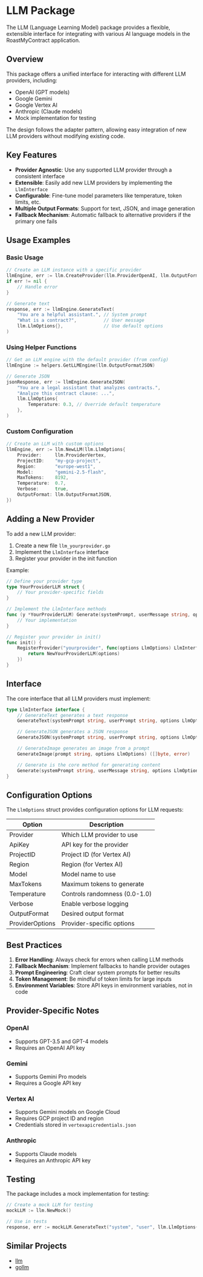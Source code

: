 # LLM Package

The LLM (Language Learning Model) package provides a flexible, extensible interface for integrating with various AI language models in the RoastMyContract application.

## Overview

This package offers a unified interface for interacting with different LLM providers, including:

- OpenAI (GPT models)
- Google Gemini
- Google Vertex AI
- Anthropic (Claude models)
- Mock implementation for testing

The design follows the adapter pattern, allowing easy integration of new LLM providers without modifying existing code.

## Key Features

- **Provider Agnostic**: Use any supported LLM provider through a consistent interface
- **Extensible**: Easily add new LLM providers by implementing the `LlmInterface`
- **Configurable**: Fine-tune model parameters like temperature, token limits, etc.
- **Multiple Output Formats**: Support for text, JSON, and image generation
- **Fallback Mechanism**: Automatic fallback to alternative providers if the primary one fails

## Usage Examples

### Basic Usage

```go
// Create an LLM instance with a specific provider
llmEngine, err := llm.CreateProvider(llm.ProviderOpenAI, llm.OutputFormatText)
if err != nil {
    // Handle error
}

// Generate text
response, err := llmEngine.GenerateText(
    "You are a helpful assistant.", // System prompt
    "What is a contract?",          // User message
    llm.LlmOptions{},               // Use default options
)
```

### Using Helper Functions

```go
// Get an LLM engine with the default provider (from config)
llmEngine := helpers.GetLLMEngine(llm.OutputFormatJSON)

// Generate JSON
jsonResponse, err := llmEngine.GenerateJSON(
    "You are a legal assistant that analyzes contracts.",
    "Analyze this contract clause: ...",
    llm.LlmOptions{
        Temperature: 0.3, // Override default temperature
    },
)
```

### Custom Configuration

```go
// Create an LLM with custom options
llmEngine, err := llm.NewLLM(llm.LlmOptions{
    Provider:     llm.ProviderVertex,
    ProjectID:    "my-gcp-project",
    Region:       "europe-west1",
    Model:        "gemini-2.5-flash",
    MaxTokens:    8192,
    Temperature:  0.7,
    Verbose:      true,
    OutputFormat: llm.OutputFormatJSON,
})
```

## Adding a New Provider

To add a new LLM provider:

1. Create a new file `llm_yourprovider.go`
2. Implement the `LlmInterface` interface
3. Register your provider in the init function

Example:

```go
// Define your provider type
type YourProviderLLM struct {
    // Your provider-specific fields
}

// Implement the LlmInterface methods
func (y *YourProviderLLM) Generate(systemPrompt, userMessage string, options LlmOptions) (string, error) {
    // Your implementation
}

// Register your provider in init()
func init() {
    RegisterProvider("yourprovider", func(options LlmOptions) LlmInterface {
        return NewYourProviderLLM(options)
    })
}
```

## Interface

The core interface that all LLM providers must implement:

```go
type LlmInterface interface {
    // GenerateText generates a text response
    GenerateText(systemPrompt string, userPrompt string, options LlmOptions) (string, error)

    // GenerateJSON generates a JSON response
    GenerateJSON(systemPrompt string, userPrompt string, options LlmOptions) (string, error)

    // GenerateImage generates an image from a prompt
    GenerateImage(prompt string, options LlmOptions) ([]byte, error)

    // Generate is the core method for generating content
    Generate(systemPrompt string, userMessage string, options LlmOptions) (string, error)
}
```

## Configuration Options

The `LlmOptions` struct provides configuration options for LLM requests:

| Option | Description |
|--------|-------------|
| Provider | Which LLM provider to use |
| ApiKey | API key for the provider |
| ProjectID | Project ID (for Vertex AI) |
| Region | Region (for Vertex AI) |
| Model | Model name to use |
| MaxTokens | Maximum tokens to generate |
| Temperature | Controls randomness (0.0-1.0) |
| Verbose | Enable verbose logging |
| OutputFormat | Desired output format |
| ProviderOptions | Provider-specific options |

## Best Practices

1. **Error Handling**: Always check for errors when calling LLM methods
2. **Fallback Mechanism**: Implement fallbacks to handle provider outages
3. **Prompt Engineering**: Craft clear system prompts for better results
4. **Token Management**: Be mindful of token limits for large inputs
5. **Environment Variables**: Store API keys in environment variables, not in code

## Provider-Specific Notes

### OpenAI
- Supports GPT-3.5 and GPT-4 models
- Requires an OpenAI API key

### Gemini
- Supports Gemini Pro models
- Requires a Google API key

### Vertex AI
- Supports Gemini models on Google Cloud
- Requires GCP project ID and region
- Credentials stored in `vertexapicredentials.json`

### Anthropic
- Supports Claude models
- Requires an Anthropic API key

## Testing

The package includes a mock implementation for testing:

```go
// Create a mock LLM for testing
mockLLM := llm.NewMock()

// Use in tests
response, err := mockLLM.GenerateText("system", "user", llm.LlmOptions{})
```


## Similar Projects

- [llm](https://github.com/sashabaranov/go-openai)
- [gollm](https://github.com/teilomillet/gollm)
